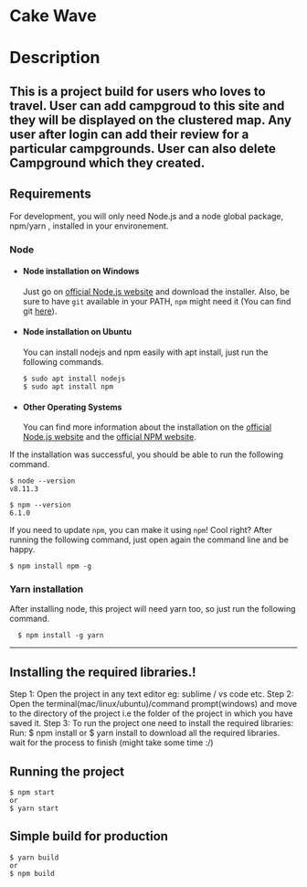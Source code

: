 # Cake Wave

# Description 
This is a project build for users who loves to travel. User can add campgroud to this site and they will be displayed on the clustered map. Any user after login can add their review for a particular campgrounds. User can also delete Campground which they created.
---
## Requirements

For development, you will only need Node.js and a node global package, npm/yarn , installed in your environement.

### Node
- #### Node installation on Windows

  Just go on [official Node.js website](https://nodejs.org/) and download the installer.
Also, be sure to have `git` available in your PATH, `npm` might need it (You can find git [here](https://git-scm.com/)).

- #### Node installation on Ubuntu

  You can install nodejs and npm easily with apt install, just run the following commands.

      $ sudo apt install nodejs
      $ sudo apt install npm

- #### Other Operating Systems
  You can find more information about the installation on the [official Node.js website](https://nodejs.org/) and the [official NPM website](https://npmjs.org/).

If the installation was successful, you should be able to run the following command.

    $ node --version
    v8.11.3

    $ npm --version
    6.1.0

If you need to update `npm`, you can make it using `npm`! Cool right? After running the following command, just open again the command line and be happy.

    $ npm install npm -g

###
### Yarn installation
  After installing node, this project will need yarn too, so just run the following command.

      $ npm install -g yarn

---

## Installing the required libraries.!

   Step 1: Open the project in any text editor eg: sublime / vs code etc. 
   Step 2: Open the terminal(mac/linux/ubuntu)/command prompt(windows) and move to the directory of the  project i.e the folder of the project in which you have saved it.
   Step 3: To run the project one need to install the required libraries:
           Run: $ npm install
                or 
                $ yarn install to download all the required libraries.
            wait for the process to finish (might take some time :/)

## Running the project

    $ npm start
    or
    $ yarn start


## Simple build for production

    $ yarn build
    or 
    $ npm build